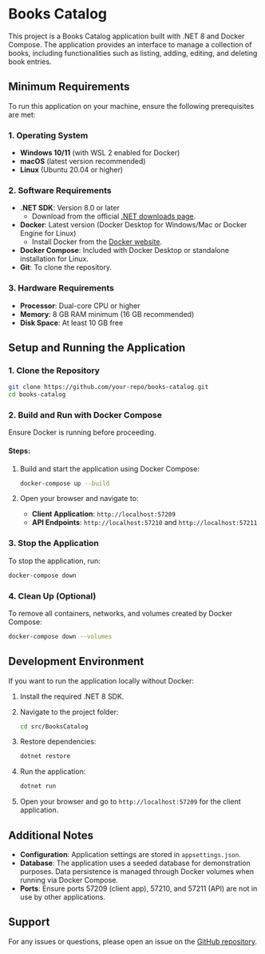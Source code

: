 
# Books Catalog

This project is a Books Catalog application built with .NET 8 and Docker Compose. The application provides an interface to manage a collection of books, including functionalities such as listing, adding, editing, and deleting book entries.

## Minimum Requirements

To run this application on your machine, ensure the following prerequisites are met:

### 1. Operating System
- **Windows 10/11** (with WSL 2 enabled for Docker)
- **macOS** (latest version recommended)
- **Linux** (Ubuntu 20.04 or higher)

### 2. Software Requirements
- **.NET SDK**: Version 8.0 or later
  - Download from the official [.NET downloads page](https://dotnet.microsoft.com/download/dotnet).
- **Docker**: Latest version (Docker Desktop for Windows/Mac or Docker Engine for Linux)
  - Install Docker from the [Docker website](https://www.docker.com/products/docker-desktop).
- **Docker Compose**: Included with Docker Desktop or standalone installation for Linux.
- **Git**: To clone the repository.

### 3. Hardware Requirements
- **Processor**: Dual-core CPU or higher
- **Memory**: 8 GB RAM minimum (16 GB recommended)
- **Disk Space**: At least 10 GB free

## Setup and Running the Application

### 1. Clone the Repository

```bash
git clone https://github.com/your-repo/books-catalog.git
cd books-catalog
```

### 2. Build and Run with Docker Compose

Ensure Docker is running before proceeding.

#### Steps:

1. Build and start the application using Docker Compose:

   ```bash
   docker-compose up --build
   ```

2. Open your browser and navigate to:
   
   - **Client Application**: `http://localhost:57209`
   - **API Endpoints**: `http://localhost:57210` and `http://localhost:57211`

### 3. Stop the Application

To stop the application, run:

```bash
docker-compose down
```

### 4. Clean Up (Optional)

To remove all containers, networks, and volumes created by Docker Compose:

```bash
docker-compose down --volumes
```

## Development Environment

If you want to run the application locally without Docker:

1. Install the required .NET 8 SDK.
2. Navigate to the project folder:

   ```bash
   cd src/BooksCatalog
   ```

3. Restore dependencies:

   ```bash
   dotnet restore
   ```

4. Run the application:

   ```bash
   dotnet run
   ```

5. Open your browser and go to `http://localhost:57209` for the client application.

## Additional Notes

- **Configuration**: Application settings are stored in `appsettings.json`.
- **Database**: The application uses a seeded database for demonstration purposes. Data persistence is managed through Docker volumes when running via Docker Compose.
- **Ports**: Ensure ports 57209 (client app), 57210, and 57211 (API) are not in use by other applications.

## Support

For any issues or questions, please open an issue on the [GitHub repository](https://github.com/your-repo/books-catalog/issues).
